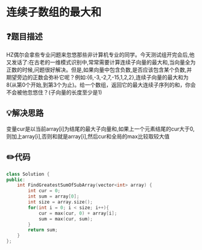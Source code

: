 # 连续子数组的最大和

## :question:题目描述
HZ偶尔会拿些专业问题来忽悠那些非计算机专业的同学。今天测试组开完会后,他又发话了:在古老的一维模式识别中,常常需要计算连续子向量的最大和,当向量全为正数的时候,问题很好解决。但是,如果向量中包含负数,是否应该包含某个负数,并期望旁边的正数会弥补它呢？例如:{6,-3,-2,7,-15,1,2,2},连续子向量的最大和为8(从第0个开始,到第3个为止)。给一个数组，返回它的最大连续子序列的和，你会不会被他忽悠住？(子向量的长度至少是1)

## :bulb:解决思路
变量cur是以当前array[i]为结尾的最大子向量和,如果上一个元素结尾的cur大于0,则加上array[i],否则和就是array[i],然后cur和全局的max比较取较大值

## :pencil2:代码
```c++
class Solution {
public:
    int FindGreatestSumOfSubArray(vector<int> array) {
        int cur = 0;
        int sum = array[0];
        int size = array.size();
        for(int i = 0; i < size; i++){
            cur = max(cur, 0) + array[i];
            sum = max(cur, sum);
        }
        return sum;
    }
};
```